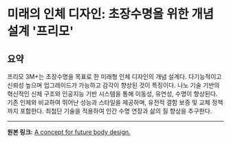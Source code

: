 # 미래의 인체 디자인: 초장수명을 위한 개념 설계 '프리모'

## 요약
프리모 3M+는 초장수명을 목표로 한 미래형 인체 디자인의 개념 설계다.  다기능적이고 신뢰성 높으며 업그레이드가 가능하고 감각이 향상된 것이 특징이다.  나노 기술 기반의 혁신적인 신체 구조와 인공지능 기반 시스템을 통해 이동성, 유연성, 수명이 향상된다.  기존 인체와 비교하여  뛰어난 성능과 스타일을 제공하며, 유전적 결함 보증 및 교체 정책까지 포함한다.  최첨단 기술을 적용하여 인간 수명 연장과 삶의 질 향상을 추구한다.

---

**원본 링크:** [A concept for future body design.](https://www.thekurzweillibrary.com/essay-a-concept-for-future-body-design)
